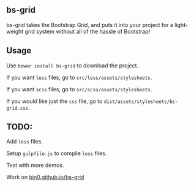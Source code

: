 ## bs-grid
bs-grid takes the Bootstrap Grid, and puts it into your project for a light-weight grid system without all of the hassle of Bootstrap!


## Usage
Use `bower install bs-grid` to download the project.


If you want `less` files, go to `src/less/assets/stylesheets`.

If you want `scss` files, go to `src/scss/assets/stylesheets`.

If you would like just the `css` file, go to `dist/assets/stylesheets/bs-grid.css`.

## TODO:
Add `less` files.

Setup `gulpfile.js` to compile `less` files.

Test with more demos.

Work on <a href="http://bin0.github.io/bs-grid">bin0.github.io/bs-grid</a>

